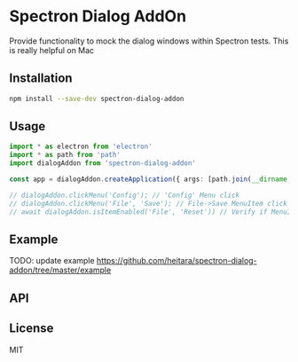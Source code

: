 # Spectron Dialog AddOn
Provide functionality to mock the dialog windows within Spectron tests. This is really helpful on Mac

## Installation

```bash
npm install --save-dev spectron-dialog-addon
```

## Usage

```TypeScript
import * as electron from 'electron'
import * as path from 'path'
import dialogAddon from 'spectron-dialog-addon'

const app = dialogAddon.createApplication({ args: [path.join(__dirname, '..')], path: electron.toString() })

// dialogAddon.clickMenu('Config'); // 'Config' Menu click
// dialogAddon.clickMenu('File', 'Save'); // File->Save MenuItem click
// await dialogAddon.isItemEnabled('File', 'Reset')) // Verify if MenuItem File->Reset is enabled
```

## Example

TODO: update example
https://github.com/heitara/spectron-dialog-addon/tree/master/example


## API



## License

MIT
